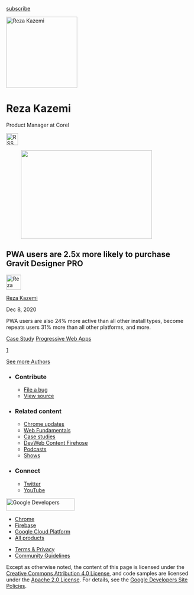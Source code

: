 





<a href="/newsletter/" class="gc-analytics-event w-actions__fab w-actions__fab--subscribe"><span>subscribe</span></a>

<img src="https://web-dev.imgix.net/image/admin/eXpk44oNMpOnNPLrMOMm.jpg?auto=format" alt="Reza Kazemi" class="w-author-page__image" sizes="(min-width: 481px) 192px, 128px" srcset="https://web-dev.imgix.net/image/admin/eXpk44oNMpOnNPLrMOMm.jpg?auto=format&amp;w=128 128w, https://web-dev.imgix.net/image/admin/eXpk44oNMpOnNPLrMOMm.jpg?auto=format&amp;w=146 146w, https://web-dev.imgix.net/image/admin/eXpk44oNMpOnNPLrMOMm.jpg?auto=format&amp;w=166 166w, https://web-dev.imgix.net/image/admin/eXpk44oNMpOnNPLrMOMm.jpg?auto=format&amp;w=190 190w, https://web-dev.imgix.net/image/admin/eXpk44oNMpOnNPLrMOMm.jpg?auto=format&amp;w=216 216w, https://web-dev.imgix.net/image/admin/eXpk44oNMpOnNPLrMOMm.jpg?auto=format&amp;w=246 246w, https://web-dev.imgix.net/image/admin/eXpk44oNMpOnNPLrMOMm.jpg?auto=format&amp;w=281 281w, https://web-dev.imgix.net/image/admin/eXpk44oNMpOnNPLrMOMm.jpg?auto=format&amp;w=320 320w, https://web-dev.imgix.net/image/admin/eXpk44oNMpOnNPLrMOMm.jpg?auto=format&amp;w=365 365w, https://web-dev.imgix.net/image/admin/eXpk44oNMpOnNPLrMOMm.jpg?auto=format&amp;w=384 384w" width="192" height="192" />

# Reza Kazemi

Product Manager at Corel

<a href="/authors/rezakazemi/feed.xml" class="w-author-page__link"><img src="/images/icons/rss.svg" alt="RSS Feed" class="w-author-page__icon" width="32" height="32" /></a>

<a href="/gravit-designer/" class="w-card-base__link"></a>

<figure><img src="https://web-dev.imgix.net/image/admin/RctR9tZPmHeBUrsuMFCh.png?auto=format&amp;fit=crop&amp;h=240&amp;w=354" class="w-card-base__image" sizes="(min-width: 354px) 354px, calc(100vw - 48px)" srcset="https://web-dev.imgix.net/image/admin/RctR9tZPmHeBUrsuMFCh.png?fit=crop&amp;h=240&amp;w=354&amp;auto=format&amp;dpr=1&amp;q=75, https://web-dev.imgix.net/image/admin/RctR9tZPmHeBUrsuMFCh.png?fit=crop&amp;h=240&amp;w=354&amp;auto=format&amp;dpr=2&amp;q=50 2x, https://web-dev.imgix.net/image/admin/RctR9tZPmHeBUrsuMFCh.png?fit=crop&amp;h=240&amp;w=354&amp;auto=format&amp;dpr=3&amp;q=35 3x, https://web-dev.imgix.net/image/admin/RctR9tZPmHeBUrsuMFCh.png?fit=crop&amp;h=240&amp;w=354&amp;auto=format&amp;dpr=4&amp;q=23 4x, https://web-dev.imgix.net/image/admin/RctR9tZPmHeBUrsuMFCh.png?fit=crop&amp;h=240&amp;w=354&amp;auto=format&amp;dpr=5&amp;q=20 5x" width="354" height="240" /></figure>

<a href="/gravit-designer/" class="w-card-base__link"></a>

## PWA users are 2.5x more likely to purchase Gravit Designer PRO

[<img src="https://web-dev.imgix.net/image/admin/eXpk44oNMpOnNPLrMOMm.jpg?auto=format&amp;fit=crop&amp;h=40&amp;w=40" alt="Reza Kazemi" class="w-author__image w-author__image--small" sizes="(min-width: 40px) 40px, calc(100vw - 48px)" srcset="https://web-dev.imgix.net/image/admin/eXpk44oNMpOnNPLrMOMm.jpg?fit=crop&amp;h=40&amp;w=40&amp;auto=format&amp;dpr=1&amp;q=75, https://web-dev.imgix.net/image/admin/eXpk44oNMpOnNPLrMOMm.jpg?fit=crop&amp;h=40&amp;w=40&amp;auto=format&amp;dpr=2&amp;q=50 2x, https://web-dev.imgix.net/image/admin/eXpk44oNMpOnNPLrMOMm.jpg?fit=crop&amp;h=40&amp;w=40&amp;auto=format&amp;dpr=3&amp;q=35 3x, https://web-dev.imgix.net/image/admin/eXpk44oNMpOnNPLrMOMm.jpg?fit=crop&amp;h=40&amp;w=40&amp;auto=format&amp;dpr=4&amp;q=23 4x, https://web-dev.imgix.net/image/admin/eXpk44oNMpOnNPLrMOMm.jpg?fit=crop&amp;h=40&amp;w=40&amp;auto=format&amp;dpr=5&amp;q=20 5x" width="40" height="40" />](/authors/rezakazemi/)

<span class="w-author__name"><a href="/authors/rezakazemi/" class="w-author__name-link">Reza Kazemi</a></span>

Dec 8, 2020

<a href="/gravit-designer/" class="w-card-base__link"></a>

PWA users are also 24% more active than all other install types, become repeats users 31% more than all other platforms, and more.

<a href="/tags/case-study/" class="w-chip">Case Study</a> <a href="/tags/progressive-web-apps/" class="w-chip">Progressive Web Apps</a>

<a href="/authors/rezakazemi/" class="w-pagination__link w-pagination__link--active">1</a>

<a href="/authors" class="w-button">See more Authors</a>

- ### Contribute

  - <a href="https://github.com/GoogleChrome/web.dev/issues/new?assignees=&amp;labels=bug&amp;template=bug_report.md&amp;title=" class="w-footer__linkbox-link">File a bug</a>
  - <a href="https://github.com/googlechrome/web.dev" class="w-footer__linkbox-link">View source</a>

- ### Related content

  - <a href="https://blog.chromium.org/" class="w-footer__linkbox-link">Chrome updates</a>
  - <a href="https://developers.google.com/web/" class="w-footer__linkbox-link">Web Fundamentals</a>
  - <a href="https://developers.google.com/web/showcase/" class="w-footer__linkbox-link">Case studies</a>
  - <a href="https://devwebfeed.appspot.com/" class="w-footer__linkbox-link">DevWeb Content Firehose</a>
  - <a href="/podcasts/" class="w-footer__linkbox-link">Podcasts</a>
  - <a href="/shows/" class="w-footer__linkbox-link">Shows</a>

- ### Connect

  - <a href="https://www.twitter.com/ChromiumDev" class="w-footer__linkbox-link">Twitter</a>
  - <a href="https://www.youtube.com/user/ChromeDevelopers" class="w-footer__linkbox-link">YouTube</a>

<a href="https://developers.google.com/" class="w-footer__utility-logo-link"><img src="/images/lockup-color.png" alt="Google Developers" class="w-footer__utility-logo" width="185" height="33" /></a>

- <a href="https://developer.chrome.com/" class="w-footer__utility-link">Chrome</a>
- <a href="https://firebase.google.com/" class="w-footer__utility-link">Firebase</a>
- <a href="https://cloud.google.com/" class="w-footer__utility-link">Google Cloud Platform</a>
- <a href="https://developers.google.com/products" class="w-footer__utility-link">All products</a>

<!-- -->

- <a href="https://policies.google.com/" class="w-footer__utility-link">Terms &amp; Privacy</a>
- <a href="/community-guidelines/" class="w-footer__utility-link">Community Guidelines</a>

Except as otherwise noted, the content of this page is licensed under the [Creative Commons Attribution 4.0 License](https://creativecommons.org/licenses/by/4.0/), and code samples are licensed under the [Apache 2.0 License](https://www.apache.org/licenses/LICENSE-2.0). For details, see the [Google Developers Site Policies](https://developers.google.com/terms/site-policies).
